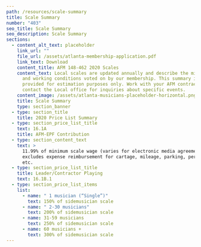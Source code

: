 ```yaml
---
path: /resources/scale-summary
title: Scale Summary
number: "403"
seo_title: Scale Summary
seo_description: Scale Summary
sections:
  - content_alt_text: placeholder
    link_url: ""
    file_url: /assets/atlanta-membership-application.pdf
    link_text: Download
    content_title: AFM 148-462 2020 Scales
    content_text: Local scales are updated annually and describe the minimum wages
      and working conditions voted on by our membership. This summary is
      provided for estimation purposes only. Work with your AFM contractor or
      contact the Local office for inquiries about specific events.
    content_image: /assets/atlanta-musicians-placeholder-horizontal.png
    title: Scale Summary
    type: section_banner
  - type: section_title
    title: 2020 Price List Summary
  - type: section_price_list_title
    text: 16.1A
    title: AFM-EPF Contribution
  - type: section_content_text
    text: >
      11.99% of minimum scale wage (varies for electronic media agreements);
      excludes expense reimbursement for cartage, mileage, parking, perdiem,
      etc.
  - type: section_price_list_title
    title: Leader/Contractor Playing
    text: 16.1B.1
  - type: section_price_list_items
    list:
      - name: " 1 musician (“Single”)"
        text: 150% of sidemusician scale
      - name: " 2-30 musicians"
        text: 200% of sidemusician scale
      - name: 31-59 musicians
        text: 250% of sidemusician scale
      - name: 60 musicians +
        text: 300% of sidemusician scale
---
```

